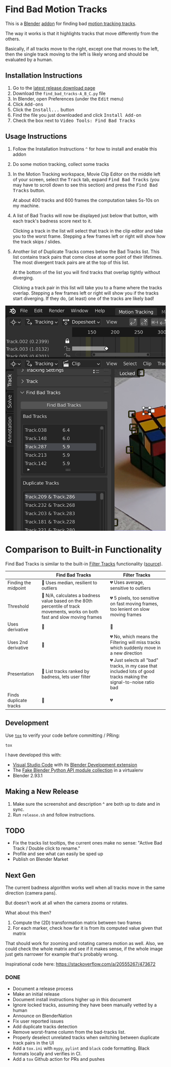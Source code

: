 # Find Bad Motion Tracks

This is a [Blender](https://blender.org)
[addon](https://docs.blender.org/manual/en/latest/editors/preferences/addons.html)
for finding bad [motion tracking
tracks](https://docs.blender.org/manual/en/latest/movie_clip/tracking/clip/editing/track.html).

The way it works is that it highlights tracks that move differently from the
others.

Basically, if all tracks move to the right, except one that moves to the left,
then the single track moving to the left is likely wrong and should be evaluated
by a human.

## Installation Instructions

1. Go to the [latest release download page](https://github.com/walles/find_bad_motion_tracks/releases/latest)
1. Download the `find_bad_tracks-A_B_C.py` file
1. In Blender, open Preferences (under the <kbd>Edit</kbd> menu)
1. Click <kbd>Add-ons</kbd>
1. Click the <kbd>Install...</kbd> button
1. Find the file you just downloaded and click <kbd>Install Add-on</kbd>
1. Check the box next to <kbd>Video Tools: Find Bad Tracks</kbd>

## Usage Instructions

1. Follow the Installation Instructions `^` for how to install and enable this addon

1. Do some motion tracking, collect some tracks

1. In the Motion Tracking workspace, Movie Clip Editor on the middle left of
   your screen, select the <kbd>Track</kbd> tab, expand <kbd>Find Bad
   Tracks</kbd> (you may have to scroll down to see this section) and press the
   <kbd>Find Bad Tracks</kbd> button.

   At about 400 tracks and 600 frames the computation takes 5s-10s on my
   machine.

1. A list of Bad Tracks will now be displayed just below that button, with each
   track's badness score next to it.

   Clicking a track in the list will select that track in the clip editor and
   take you to the worst frame. Stepping a few frames left or right will show
   how the track skips / slides.

1. Another list of Duplicate Tracks comes below the Bad Tracks list. This list
   contains track pairs that come close at some point of their lifetimes. The
   most divergent track pairs are at the top of this list.

   At the bottom of the list you will find tracks that overlap tightly without
   diverging.

   Clicking a track pair in this list will take you to a frame where the tracks
   overlap. Stepping a few frames left or right will show you if the tracks
   start diverging. If they do, (at least) one of the tracks are likely bad!

![Example usage](example.png 'Example usage')

# Comparison to Built-in Functionality

Find Bad Tracks is similar to the built-in [Filter
Tracks](https://docs.blender.org/manual/en/latest/movie_clip/tracking/clip/editing/track.html#filter-tracks)
functionality ([source](https://github.com/blender/blender/blob/04c75c5ce7699a1502a7c2212d4aa57166465514/release/scripts/startup/bl_operators/clip.py#L141-L215)).

<!-- Table generated by https://www.tablesgenerator.com/markdown_tables -->

|                        | Find Bad Tracks                                                                                                                          | Filter Tracks                                                                                                                   |
| ---------------------- | ---------------------------------------------------------------------------------------------------------------------------------------- | ------------------------------------------------------------------------------------------------------------------------------- |
| Finding the midpoint   | :green_heart: Uses median, resilient to outliers                                                                                         | :broken_heart: Uses average, sensitive to outliers                                                                              |
| Threshold              | :green_heart: N/A, calculates a badness value based on the 80th percentile of track movements, works on both fast and slow moving frames | :broken_heart: 5 pixels, too sensitive on fast moving frames, too lenient on slow moving frames                                 |
| Uses derivative        | :green_heart:                                                                                                                            | :green_heart:                                                                                                                   |
| Uses 2nd derivative    | :green_heart:                                                                                                                            | :broken_heart: No, which means the Filtering will miss tracks which suddenly move in a new direction                            |
| Presentation           | :green_heart: List tracks ranked by badness, lets user filter                                                                            | :broken_heart: Just selects all "bad" tracks, in my case that included lots of good tracks making the signal-to-noise ratio bad |
| Finds duplicate tracks | :green_heart:                                                                                                                            | :broken_heart:                                                                                                                  |

## Development

Use [`tox`](https://tox.wiki/en/latest/install.html) to verify your code before
committing / PRing:

```
tox
```

I have developed this with:

- [Visual Studio Code](https://code.visualstudio.com/) with its [Blender Development
  extension](https://marketplace.visualstudio.com/items?itemName=JacquesLucke.blender-development)
- The [Fake Blender Python API module collection](https://github.com/nutti/fake-bpy-module) in a virtualenv
- Blender 2.93.1

## Making a New Release

1. Make sure the screenshot and description ^ are both up to date and in sync.
1. Run `release.sh` and follow instructions.

## TODO

- Fix the tracks list tooltips, the current ones make no sense: "Active Bad
  Track / Double click to rename."
- Profile and see what can easily be sped up
- Publish on Blender Market

## Next Gen

The current badness algorithm works well when all tracks move in the same
direction (camera pans).

But doesn't work at all when the camera zooms or rotates.

What about this then?

1. Compute the (2D) transformation matrix between two frames
1. For each marker, check how far it is from its computed value given that
   matrix

That should work for zooming and rotating camera motion as well. Also, we could
check the whole matrix and see if it makes sense, if the whole image just gets
narrower for example that's probably wrong.

Inspirational code here: <https://stackoverflow.com/a/20555267/473672>

### DONE

- Document a release process
- Make an initial release
- Document install instructions higher up in this document
- Ignore locked tracks, assuming they have been manually vetted by a human
- Announce on BlenderNation
- Fix user reported issues
- Add duplicate tracks detection
- Remove worst-frame column from the bad-tracks list.
- Properly deselect unrelated tracks when switching between duplicate track
  pairs in the UI
- Add a `tox.ini` with `mypy`, `pylint` and `black` code formatting. Black
  formats locally and verifies in CI.
- Add a `tox` Github action for PRs and pushes
